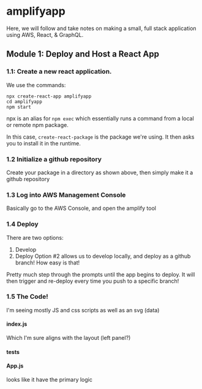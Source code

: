 

# amplifyapp

Here, we will follow and take notes on making a small, full stack application
using AWS, React, \& GraphQL.

## Module 1: Deploy and Host a React App

### 1.1: Create a new react application.

We use the commands:
```
npx create-react-app amplifyapp
cd amplifyapp
npm start
```
npx is an alias for `npm exec` which essentially runs a command
from a local or remote npm package.

In this case, `create-react-package` is the package we're using.
It then asks you to install it in the runtime.

### 1.2 Initialize a github repository

Create your package in a directory as shown above,
then simply make it a github repository

### 1.3 Log into AWS Management Console

Basically go to the AWS Console, and open the amplify tool

### 1.4 Deploy

There are two options:
1. Develop
2. Deploy
Option #2 allows us to develop locally, and deploy as a github branch!
How easy is that!

Pretty much step through the prompts until the app begins to deploy.
It will then trigger and re-deploy every time you push to a specific branch!

### 1.5 The Code!
I'm seeing mostly JS and css scripts as well as an svg (data)

#### index.js 
Which I'm sure aligns with the layout (left panel?)

#### tests 

#### App.js 
looks like it have the primary logic

 
